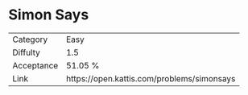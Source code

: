 # Simon Says

<table>
    <tr>
        <td>Category</td>
        <td>Easy</td>
    </tr>
    <tr>
        <td>Diffulty</td>
        <td>1.5</td>
    </tr>
    <tr>
        <td>Acceptance</td>
        <td>51.05 %</td>
    </tr>
    <tr>
        <td>Link</td>
        <td>https://open.kattis.com/problems/simonsays</td>
    </tr>
</table>